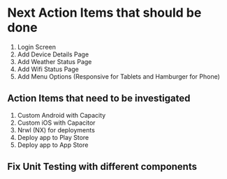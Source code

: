 # Next Action Items that should be done
1. Login Screen
2. Add Device Details Page
3. Add Weather Status Page
4. Add Wifi Status Page
5. Add Menu Options (Responsive for Tablets and Hamburger for Phone)
## Action Items that need to be investigated
1. Custom Android with Capacity
2. Custom iOS with Capacitor
3. Nrwl (NX) for deployments
4. Deploy app to Play Store
5. Deploy app to App Store
## Fix Unit Testing with different components